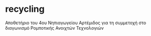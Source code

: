 # recycling
Αποθετήριο του 4ου Νηπιαγωγείου Αρτέμιδος για τη συμμετοχή στο διαγωνισμό Ρομποτικής Ανοιχτών Τεχνολογιών
